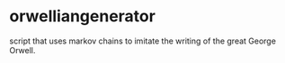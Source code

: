 # orwelliangenerator
script that uses markov chains to imitate the writing of the great George Orwell.
